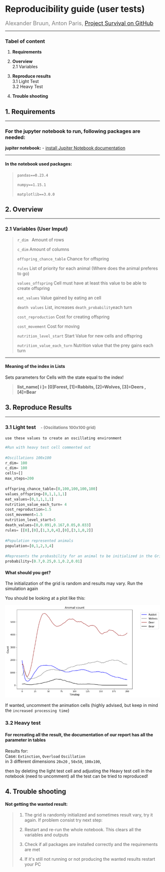 
 # Reproducibility guide (user tests)
<font size=4 color='gray'>Alexander Bruun, Anton Paris, [Project Survival on GitHub](https://github.com/parisj/project_survival)</font>

***

### Tabel of content
1. <b>Requirements</b> <br>


2.  <b>Overview</b> <br>
    2.1 Variables <br>
    
    
3.  <b>Reproduce results</b><br>
    3.1 Light Test<br>
    3.2 Heavy Test<br>
    
    
4.  <b>Trouble shooting</b>

##  1. Requirements
***

### For the jupyter notebook to run, following packages are needed: 

 <b>jupiter notebook:</b> - [install Jupiter Notebook documentation](http://jupyter.org/install) <br>

***
#### In the notebook used packages: 

>`pandas==0.23.4`<br>
>
>`numpy==1.15.1`<br>
>
>`matplotlib==3.0.0`<br>






## 2. Overview
***

### 2.1 Variables (User Imput)
>`r_dim ` Amount of rows<br>
>
>`c_dim`  Amount of columns<br>
>
>`offspring_chance_table` Chance for offspring<br>
>
>`rules` List of priority for each animal (Where does the animal preferes to go) <br>
>
>`values_offspring` Cell must have at least this value to be able to create offspring <br>
>
>`eat_values` Value gained by eating an cell <br>
>
>`death values` List, increases `death_probability`each turn  <br>
>
>`cost_reproduction` Cost for creating offspring <br>
>
>`cost_movement` Cost for moving  <br>
>
>`nutrition_level_start` Start Value for new cells and offspring <br>
>
>`nutrition_value_each_turn` Nutrition value that the prey gains each turn  <br>
***

 <a id="meaning_list"></a>
#### Meaning of the index in Lists  
Sets parameters for Cells with the state equal to the index! <br> 
><b>list_name[ i ]= [0]Forest, [1]=Rabbits, [2]=Wolves, [3]=Deers ,[4]=Bear </b>
   

## 3. Reproduce Results
***

### 3.1 Light test  &ensp; <font size=2.5 color='gray'> - (Oscillations 100x100 grid)</font>


`use these values to create an oscillating environment`



```python
#Run with heavy test cell commented out 

#Oscillations 100x100 
r_dim= 100
c_dim= 100
cells=[]
max_steps=200

offspring_chance_table=[0,100,100,100,100]
values_offspring=[0,1,1,1,1]
eat_values=[0,1,1,1,1]
nutrition_value_each_turn= 4
cost_reproduction=1.5
cost_movement=1.5
nutrition_level_start=5
death_values=[0,0.091,0.167,0.05,0.033]
rules= [[0],[0],[1,3,0,4],[0],[3,1,0,2]]

#Population represented animals 
population=[0,1,2,3,4]

#Represents the probasbility for an animal to be initialized in the Grid
probability=[0.7,0.25,0.1,0.2,0.01]
```

#### What should you get?
The initialization of the grid is random and results may vary. Run the simulation again <br>

You should be looking at a plot like this: 

![Oscillation 100x100](example_plot_light_use.png "Oscillation 100x100")

If wanted, uncomment the animation cells (highly advised, but keep in mind the `increased processing time`)

### 3.2 Heavy test

#### For recreating all the result, the documentation of our report has all the parameter in tables

Results for: <br>
Case: `Extinction`, `Overload` `Oscillation` <br>
in 3 different dimensions
`20x20` , `50x50`, `100x100`, <br> 

then by deleting the light test cell and adjusting the Heavy test cell in the notebook (need to uncomment) all the test can be tried to reproduced!






## 4. Trouble shooting

####  Not getting the wanted result:
> 1. The grid is randomly initialized and sometimes result vary, try it again. If problem consist try next step: 
>
>
> 2. Restart and re-run the whole notebook. This clears all the variables and outputs
>
>
>3. Check if all packages are installed correctly and the requirements are met
>
>
>4. If it's still not running or not producing the wanted results restart your PC 


```python

```
